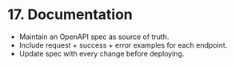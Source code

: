 # 17. Documentation

- Maintain an OpenAPI spec as source of truth.
- Include request + success + error examples for each endpoint.
- Update spec with every change before deploying.
